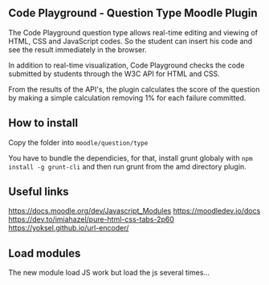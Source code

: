 Code Playground - Question Type Moodle Plugin
----------------------
The Code Playground question type allows real-time editing and viewing of HTML, CSS and JavaScript codes. So the student can insert his code and see the result immediately in the browser.

In addition to real-time visualization, Code Playground checks the code submitted by students through the W3C API for HTML and CSS.

From the results of the API's, the plugin calculates the score of the question by making a simple calculation removing 1% for each failure committed.


## How to install

Copy the folder into `moodle/question/type`

You have to bundle the dependicies, for that, install grunt globaly with `npm install -g grunt-cli` and then run grunt from the amd directory plugin.

## Useful links
https://docs.moodle.org/dev/Javascript_Modules
https://moodledev.io/docs
https://dev.to/imiahazel/pure-html-css-tabs-2p60
https://yoksel.github.io/url-encoder/


## Load modules
The new module load JS work but load the js several times...